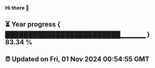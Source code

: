 ### Hi there 👋
⏳ Year progress { █████████████████████████▁▁▁▁▁ } 83.34 %
---
⏰ Updated on Fri, 01 Nov 2024 00:54:55 GMT
---

